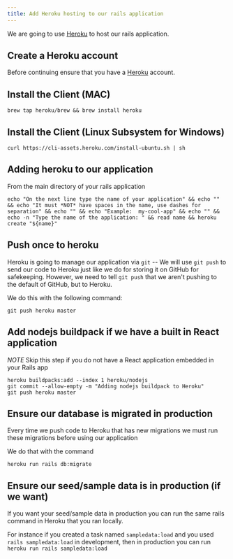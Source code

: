 ```yaml
---
title: Add Heroku hosting to our rails application
---
```


We are going to use [Heroku](https://heroku.com) to host our rails application.

## Create a Heroku account

Before continuing ensure that you have a [Heroku](https://heroku.com) account.

## Install the Client (MAC)

```shell
brew tap heroku/brew && brew install heroku
```

## Install the Client (Linux Subsystem for Windows)

```shell
curl https://cli-assets.heroku.com/install-ubuntu.sh | sh
```

## Adding heroku to our application

From the main directory of your rails application

```shell
echo "On the next line type the name of your application" && echo "" && echo "It must *NOT* have spaces in the name, use dashes for separation" && echo "" && echo "Example:  my-cool-app" && echo "" && echo -n "Type the name of the application: " && read name && heroku create "${name}"
```

## Push once to heroku

Heroku is going to manage our application via `git` -- We will use `git push` to
send our code to Heroku just like we do for storing it on GitHub for
safekeeping. However, we need to tell `git push` that we aren't pushing to the
default of GitHub, but to Heroku.

We do this with the following command:

```shell
git push heroku master
```

## Add nodejs buildpack if we have a built in React application

_NOTE_ Skip this step if you do not have a React application embedded in your
Rails app

```shell
heroku buildpacks:add --index 1 heroku/nodejs
git commit --allow-empty -m "Adding nodejs buildpack to Heroku"
git push heroku master
```

## Ensure our database is migrated in production

Every time we push code to Heroku that has new migrations we must run these
migrations before using our application

We do that with the command

```shell
heroku run rails db:migrate
```

## Ensure our seed/sample data is in production (if we want)

If you want your seed/sample data in production you can run the same rails
command in Heroku that you ran locally.

For instance if you created a task named `sampledata:load` and you used
`rails sampledata:load` in development, then in production you can run
`heroku run rails sampledata:load`
